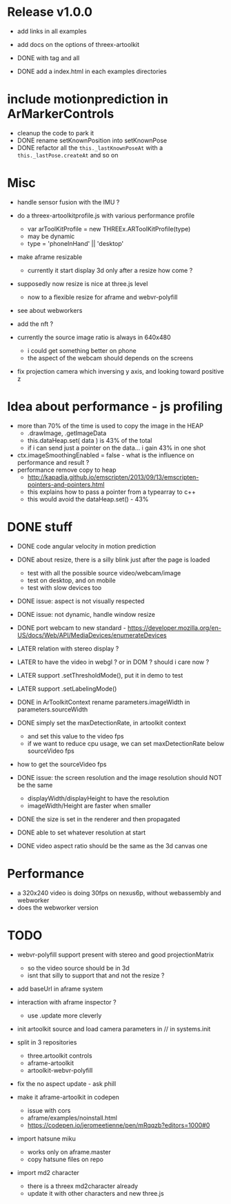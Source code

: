 # Release v1.0.0
- add links in all examples
- add docs on the options of threex-artoolkit

- DONE with tag and all
- DONE add a index.html in each examples directories

# include motionprediction in ArMarkerControls
- cleanup the code to park it
- DONE rename setKnownPosition into setKnownPose
- DONE refactor all the ```this._lastKnownPoseAt``` with a ```this._lastPose.createAt```
  and so on

# Misc
- handle sensor fusion with the IMU ?
- do a threex-artoolkitprofile.js with various performance profile
  - var arToolKitProfile = new THREEx.ARToolKitProfile(type)
  - may be dynamic 
  - type = 'phoneInHand' || 'desktop'
  

- make aframe resizable
  - currently it start display 3d only after a resize how come ?

- supposedly now resize is nice at three.js level
  - now to a flexible resize for aframe and webvr-polyfill

- see about webworkers
- add the nft ?

- currently the source image ratio is always in 640x480
  - i could get something better on phone
  - the aspect of the webcam should depends on the screens

- fix projection camera which inversing y axis, and looking toward positive z

# Idea about performance - js profiling
- more than 70% of the time is used to copy the image in the HEAP
  - .drawImage, .getImageData
  - this.dataHeap.set( data ) is 43% of the total
  - if i can send just a pointer on the data... i gain 43% in one shot
- ctx.imageSmoothingEnabled = false - what is the influence on performance and result ?
- performance remove copy to heap
  - http://kapadia.github.io/emscripten/2013/09/13/emscripten-pointers-and-pointers.html
  - this explains how to pass a pointer from a typearray to c++ 
  - this would avoid the dataHeap.set() - 43%
  
# DONE stuff
- DONE code angular velocity in motion prediction
- DONE about resize, there is a silly blink just after the page is loaded
  - test with all the possible source video/webcam/image
  - test on desktop, and on mobile
  - test with slow devices too
- DONE issue: aspect is not visually respected
- DONE issue: not dynamic, handle window resize
- DONE port webcam to new standard - https://developer.mozilla.org/en-US/docs/Web/API/MediaDevices/enumerateDevices
- LATER relation with stereo display ?
- LATER to have the video in webgl ? or in DOM ? should i care now ?
- LATER support .setThresholdMode(), put it in demo to test
- LATER support .setLabelingMode()


- DONE in ArToolkitContext rename parameters.imageWidth in parameters.sourceWidth
- DONE simply set the maxDetectionRate, in artoolkit context
  - and set this value to the video fps
  - if we want to reduce cpu usage, we can set maxDetectionRate below sourceVideo fps
- how to get the sourceVideo fps
- DONE issue: the screen resolution and the image resolution should NOT be the same
  - displayWidth/displayHeight to have the resolution
  - imageWidth/Height are faster when smaller
- DONE the size is set in the renderer and then propagated
- DONE able to set whatever resolution at start
- DONE video aspect ratio should be the same as the 3d canvas one

# Performance
- a 320x240 video is doing 30fps on nexus6p, without webassembly and webworker
- does the webworker version 

# TODO
- webvr-polyfill support present with stereo and good projectionMatrix
  - so the video source should be in 3d
  - isnt that silly to support that and not the resize ?
- add baseUrl in aframe system
- interaction with aframe inspector ?
  - use .update more cleverly
- init artoolkit source and load camera parameters in // in systems.init
- split in 3 repositories
  - three.artoolkit controls
  - aframe-artoolkit
  - artoolkit-webvr-polyfill
- fix the no aspect update - ask phill
- make it aframe-artoolkit in codepen
  - issue with cors
  - aframe/examples/noinstall.html
  - https://codepen.io/jeromeetienne/pen/mRqqzb?editors=1000#0
  
- import hatsune miku
  - works only on aframe.master
  - copy hatsune files on repo
- import md2 character
  - there is a threex md2character already
  - update it with other characters and new three.js
